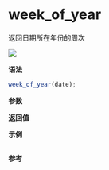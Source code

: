 # week_of_year

返回日期所在年份的周次

![](https://img.shields.io/badge/-Date-blue)

**语法**

```js
week_of_year(date);
```

**参数**

**返回值**

**示例**

```js

```

**参考**
